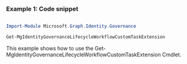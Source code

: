### Example 1: Code snippet

```powershell

Import-Module Microsoft.Graph.Identity.Governance

Get-MgIdentityGovernanceLifecycleWorkflowCustomTaskExtension

```
This example shows how to use the Get-MgIdentityGovernanceLifecycleWorkflowCustomTaskExtension Cmdlet.

